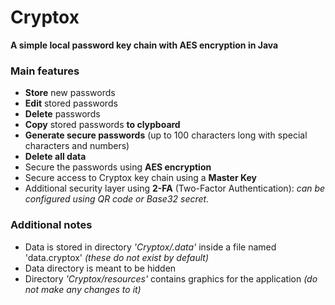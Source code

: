 # **Cryptox**
**A simple local password key chain with AES encryption in Java**

### Main features
- **Store** new passwords
- **Edit** stored passwords
- **Delete** passwords
- **Copy** stored passwords **to clypboard**
- **Generate secure passwords** (up to 100 characters long with special characters and numbers)
- **Delete all data**
- Secure the passwords using **AES encryption**
- Secure access to Cryptox key chain using a **Master Key**
- Additional security layer using **2-FA** (Two-Factor Authentication): *can be configured using QR code or Base32 secret.*

### Additional notes
* Data is stored in directory *'Cryptox/.data'* inside a file named 'data.cryptox' *(these do not exist by default)*
* Data directory is meant to be hidden
* Directory *'Cryptox/resources'* contains graphics for the application *(do not make any changes to it)*
